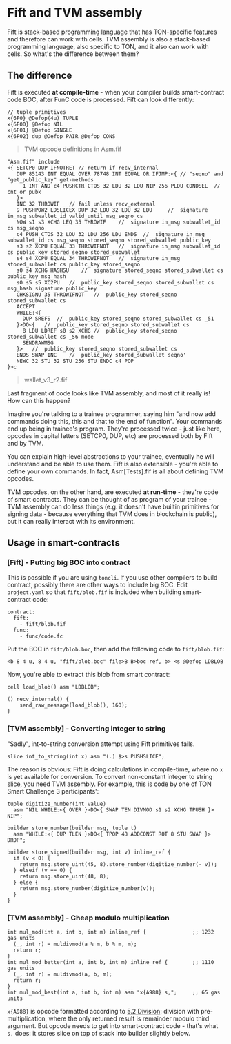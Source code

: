 # Fift and TVM assembly

Fift is stack-based programming language that has TON-specific features and therefore can work with cells. TVM assembly is also a stack-based programming language, also specific to TON, and it also can work with cells. So what's the difference between them?

## The difference

Fift is executed **at compile-time** - when your compiler builds smart-contract code BOC, after FunC code is processed. Fift can look differently:

```
// tuple primitives
x{6F0} @Defop(4u) TUPLE
x{6F00} @Defop NIL
x{6F01} @Defop SINGLE
x{6F02} dup @Defop PAIR @Defop CONS
```
> TVM opcode definitions in Asm.fif

```
"Asm.fif" include
<{ SETCP0 DUP IFNOTRET // return if recv_internal
   DUP 85143 INT EQUAL OVER 78748 INT EQUAL OR IFJMP:<{ // "seqno" and "get_public_key" get-methods
     1 INT AND c4 PUSHCTR CTOS 32 LDU 32 LDU NIP 256 PLDU CONDSEL  // cnt or pubk
   }>
   INC 32 THROWIF	// fail unless recv_external
   9 PUSHPOW2 LDSLICEX DUP 32 LDU 32 LDU 32 LDU 	//  signature in_msg subwallet_id valid_until msg_seqno cs
   NOW s1 s3 XCHG LEQ 35 THROWIF	//  signature in_msg subwallet_id cs msg_seqno
   c4 PUSH CTOS 32 LDU 32 LDU 256 LDU ENDS	//  signature in_msg subwallet_id cs msg_seqno stored_seqno stored_subwallet public_key
   s3 s2 XCPU EQUAL 33 THROWIFNOT	//  signature in_msg subwallet_id cs public_key stored_seqno stored_subwallet
   s4 s4 XCPU EQUAL 34 THROWIFNOT	//  signature in_msg stored_subwallet cs public_key stored_seqno
   s0 s4 XCHG HASHSU	//  signature stored_seqno stored_subwallet cs public_key msg_hash
   s0 s5 s5 XC2PU	//  public_key stored_seqno stored_subwallet cs msg_hash signature public_key
   CHKSIGNU 35 THROWIFNOT	//  public_key stored_seqno stored_subwallet cs
   ACCEPT
   WHILE:<{
     DUP SREFS	//  public_key stored_seqno stored_subwallet cs _51
   }>DO<{	//  public_key stored_seqno stored_subwallet cs
     8 LDU LDREF s0 s2 XCHG	//  public_key stored_seqno stored_subwallet cs _56 mode
     SENDRAWMSG
   }>	//  public_key stored_seqno stored_subwallet cs
   ENDS SWAP INC	//  public_key stored_subwallet seqno'
   NEWC 32 STU 32 STU 256 STU ENDC c4 POP
}>c
```
> wallet_v3_r2.fif

Last fragment of code looks like TVM assembly, and most of it really is! How can this happen?

Imagine you're talking to a trainee programmer, saying him "and now add commands doing this, this and that to the end of function". Your commands end up being in trainee's program. They're processed twice - just like here, opcodes in capital letters (SETCP0, DUP, etc) are processed both by Fift and by TVM.

You can explain high-level abstractions to your trainee, eventually he will understand and be able to use them. Fift is also extensible - you're able to define your own commands. In fact, Asm[Tests].fif is all about defining TVM opcodes.

TVM opcodes, on the other hand, are executed **at run-time** - they're code of smart contracts. They can be thought of as program of your trainee - TVM assembly can do less things (e.g. it doesn't have builtin primitives for signing data - because everything that TVM does in blockchain is public), but it can really interact with its environment.

## Usage in smart-contracts

### [Fift] - Putting big BOC into contract

This is possible if you are using `toncli`. If you use other compilers to build contract, possibly there are other ways to include big BOC.
Edit `project.yaml` so that `fift/blob.fif` is included when building smart-contract code:
```
contract:
  fift:
    - fift/blob.fif
  func:
    - func/code.fc
```

Put the BOC in `fift/blob.boc`, then add the following code to `fift/blob.fif`:
```
<b 8 4 u, 8 4 u, "fift/blob.boc" file>B B>boc ref, b> <s @Defop LDBLOB
```

Now, you're able to extract this blob from smart contract:
```
cell load_blob() asm "LDBLOB";

() recv_internal() {
    send_raw_message(load_blob(), 160);
}
```

### [TVM assembly] - Converting integer to string

"Sadly", int-to-string conversion attempt using Fift primitives fails.
```
slice int_to_string(int x) asm "(.) $>s PUSHSLICE";
```
The reason is obvious: Fift is doing calculations in compile-time, where no `x` is yet available for conversion. To convert non-constant integer to string slice, you need TVM assembly. For example, this is code by one of TON Smart Challenge 3 participants':
```
tuple digitize_number(int value)
  asm "NIL WHILE:<{ OVER }>DO<{ SWAP TEN DIVMOD s1 s2 XCHG TPUSH }> NIP";

builder store_number(builder msg, tuple t)
  asm "WHILE:<{ DUP TLEN }>DO<{ TPOP 48 ADDCONST ROT 8 STU SWAP }> DROP";

builder store_signed(builder msg, int v) inline_ref {
  if (v < 0) {
    return msg.store_uint(45, 8).store_number(digitize_number(- v));
  } elseif (v == 0) {
    return msg.store_uint(48, 8);
  } else {
    return msg.store_number(digitize_number(v));
  }
}
```

### [TVM assembly] - Cheap modulo multiplication

```
int mul_mod(int a, int b, int m) inline_ref {               ;; 1232 gas units
  (_, int r) = muldivmod(a % m, b % m, m);
  return r;
}
int mul_mod_better(int a, int b, int m) inline_ref {        ;; 1110 gas units
  (_, int r) = muldivmod(a, b, m);
  return r;
}
int mul_mod_best(int a, int b, int m) asm "x{A988} s,";     ;; 65 gas units
```

`x{A988}` is opcode formatted according to [5.2 Division](/learn/tvm-instructions/instructions#52-division): division with pre-multiplication, where the only returned result is remainder modulo third argument. But opcode needs to get into smart-contract code - that's what `s,` does: it stores slice on top of stack into builder slightly below.
